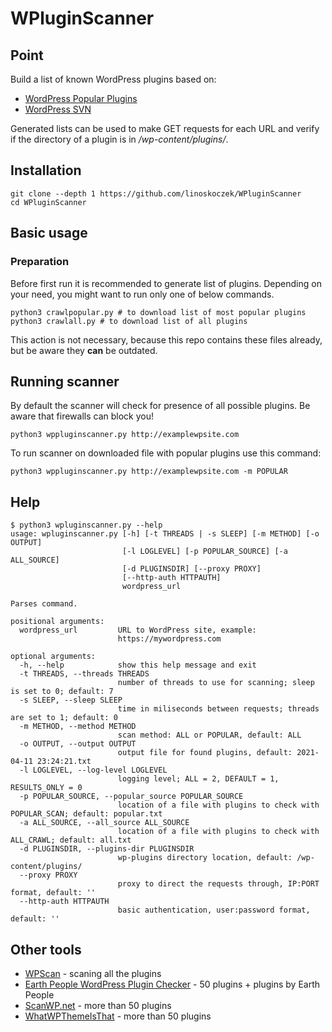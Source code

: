 # WPluginScanner

## Point

Build a list of known WordPress plugins based on:
* [WordPress Popular Plugins](https://wordpress.org/plugins/browse/popular/)
* [WordPress SVN](https://plugins.svn.wordpress.org/)

Generated lists can be used to make GET requests for each URL and verify if the directory of a plugin is in _/wp-content/plugins/_.

## Installation

```
git clone --depth 1 https://github.com/linoskoczek/WPluginScanner
cd WPluginScanner
```

## Basic usage

### Preparation

Before first run it is recommended to generate list of plugins. Depending on your need, you might want to run only one of below commands.
```
python3 crawlpopular.py # to download list of most popular plugins
python3 crawlall.py # to download list of all plugins
```
This action is not necessary, because this repo contains these files already, but be aware they **can** be outdated. 

## Running scanner

By default the scanner will check for presence of all possible plugins. Be aware that firewalls can block you!

```
python3 wppluginscanner.py http://examplewpsite.com
```

To run scanner on downloaded file with popular plugins use this command:
```
python3 wppluginscanner.py http://examplewpsite.com -m POPULAR
```

## Help
```
$ python3 wpluginscanner.py --help     
usage: wpluginscanner.py [-h] [-t THREADS | -s SLEEP] [-m METHOD] [-o OUTPUT]
                         [-l LOGLEVEL] [-p POPULAR_SOURCE] [-a ALL_SOURCE]
                         [-d PLUGINSDIR] [--proxy PROXY]
                         [--http-auth HTTPAUTH]
                         wordpress_url

Parses command.

positional arguments:
  wordpress_url         URL to WordPress site, example:
                        https://mywordpress.com

optional arguments:
  -h, --help            show this help message and exit
  -t THREADS, --threads THREADS
                        number of threads to use for scanning; sleep is set to 0; default: 7
  -s SLEEP, --sleep SLEEP
                        time in miliseconds between requests; threads are set to 1; default: 0
  -m METHOD, --method METHOD
                        scan method: ALL or POPULAR, default: ALL
  -o OUTPUT, --output OUTPUT
                        output file for found plugins, default: 2021-04-11 23:24:21.txt
  -l LOGLEVEL, --log-level LOGLEVEL
                        logging level; ALL = 2, DEFAULT = 1, RESULTS_ONLY = 0
  -p POPULAR_SOURCE, --popular_source POPULAR_SOURCE
                        location of a file with plugins to check with POPULAR_SCAN; default: popular.txt
  -a ALL_SOURCE, --all_source ALL_SOURCE
                        location of a file with plugins to check with ALL_CRAWL; default: all.txt
  -d PLUGINSDIR, --plugins-dir PLUGINSDIR
                        wp-plugins directory location, default: /wp-content/plugins/
  --proxy PROXY         
                        proxy to direct the requests through, IP:PORT format, default: ''
  --http-auth HTTPAUTH  
                        basic authentication, user:password format, default: ''
```


## Other tools

* [WPScan](https://github.com/wpscanteam/wpscan) - scaning all the plugins
* [Earth People WordPress Plugin Checker](https://wppluginchecker.earthpeople.se/) - 50 plugins + plugins by Earth People
* [ScanWP.net](https://scanwp.net/) - more than 50 plugins
* [WhatWPThemeIsThat](https://whatwpthemeisthat.com/top-plugins.html) - more than 50 plugins
